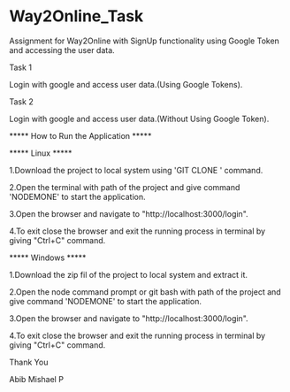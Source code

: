 # Way2Online_Task
Assignment for Way2Online with SignUp functionality using Google Token and accessing the user data.

Task 1

Login with google and access user data.(Using Google Tokens).

Task 2 

Login with google and access user data.(Without Using Google Token).

***** How to Run the Application *****

***** Linux *****

1.Download the project to local system using 'GIT CLONE <url>' command.

2.Open the terminal with path of the project and give command 'NODEMONE' to start the application.

3.Open the browser and navigate to "http://localhost:3000/login".

4.To exit close the browser and exit the running process in terminal by giving "Ctrl+C" command.

***** Windows *****

1.Download the zip fil of the project to local system and extract it.

2.Open the node command prompt or git bash with path of the project and give command 'NODEMONE' to start the application.

3.Open the browser and navigate to "http://localhost:3000/login".

4.To exit close the browser and exit the running process in terminal by giving "Ctrl+C" command.

Thank You

Abib Mishael P
